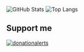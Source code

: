![GitHub Stats](https://github-readme-stats.vercel.app/api?username=freadc0de&show_icons=true&theme=github_dark)
![Top Langs](https://github-readme-stats.vercel.app/api/top-langs/?username=freadc0de&layout=compact&theme=github_dark)

## Support me
[![donationalerts](https://files.catbox.moe/c410ko.svg)](https://www.donationalerts.com/r/slyph_mp4)
